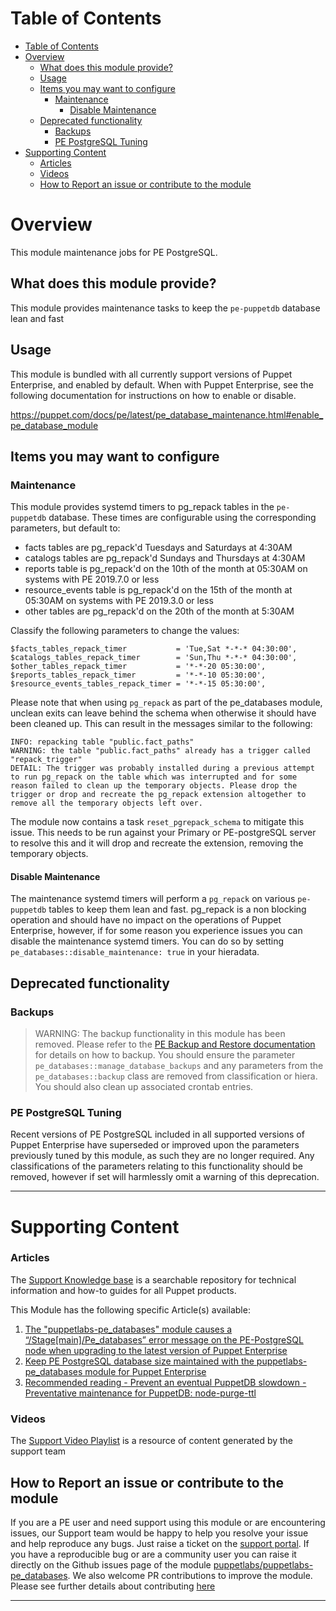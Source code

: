 Table of Contents
=================

- [Table of Contents](#table-of-contents)
- [Overview](#overview)
  - [What does this module provide?](#what-does-this-module-provide)
  - [Usage](#usage)
  - [Items you may want to configure](#items-you-may-want-to-configure)
    - [Maintenance](#maintenance)
      - [Disable Maintenance](#disable-maintenance)
  - [Deprecated functionality](#deprecated-functionality)
    - [Backups](#backups)
    - [PE PostgreSQL Tuning](#pe-postgresql-tuning)
- [Supporting Content](#supporting-content)
    - [Articles](#articles)
    - [Videos](#videos)
  - [How to Report an issue or contribute to the module](#how-to-report-an-issue-or-contribute-to-the-module)

# Overview

This module maintenance jobs for PE PostgreSQL.

## What does this module provide?

This module provides maintenance tasks to keep the `pe-puppetdb` database lean and fast

## Usage

This module is bundled with all currently support versions of Puppet Enterprise, and enabled by default. When with Puppet Enterprise, see the following documentation for instructions on how to enable or disable.

https://puppet.com/docs/pe/latest/pe_database_maintenance.html#enable_pe_database_module


## Items you may want to configure


### Maintenance

This module provides systemd timers to pg_repack tables in the `pe-puppetdb` database. These times are configurable using the corresponding parameters, but default to:

 - facts tables are pg_repack'd  Tuesdays and Saturdays at 4:30AM
 - catalogs tables are pg_repack'd  Sundays and Thursdays at 4:30AM
 - reports table is pg_repack'd on the 10th of the month at 05:30AM on systems with PE 2019.7.0 or less
 - resource_events table is pg_repack'd on the 15th of the month at 05:30AM on systems with PE 2019.3.0 or less
 - other tables are pg_repack'd on the 20th of the month at 5:30AM

Classify the following parameters to change the values:
```
$facts_tables_repack_timer           = 'Tue,Sat *-*-* 04:30:00',
$catalogs_tables_repack_timer        = 'Sun,Thu *-*-* 04:30:00',
$other_tables_repack_timer           = '*-*-20 05:30:00',
$reports_tables_repack_timer         = '*-*-10 05:30:00',
$resource_events_tables_repack_timer = '*-*-15 05:30:00',
```


Please note that when using `pg_repack` as part of the pe_databases module, unclean exits can leave behind the schema when otherwise it should have been cleaned up. This can result in the messages similar to the following:

```
INFO: repacking table "public.fact_paths"
WARNING: the table "public.fact_paths" already has a trigger called "repack_trigger"
DETAIL: The trigger was probably installed during a previous attempt to run pg_repack on the table which was interrupted and for some reason failed to clean up the temporary objects. Please drop the trigger or drop and recreate the pg_repack extension altogether to remove all the temporary objects left over.
```

The module now contains a task `reset_pgrepack_schema` to mitigate this issue. This needs to be run against your Primary or PE-postgreSQL server to resolve this and it will drop and recreate the extension, removing the temporary objects.


#### Disable Maintenance

The maintenance systemd timers  will perform a `pg_repack` on various `pe-puppetdb` tables to keep them lean and fast.
pg_repack is a non blocking operation and should have no impact on the operations of Puppet Enterprise, however, if for some reason you experience issues you can disable the maintenance systemd timers.
You can do so by setting `pe_databases::disable_maintenance: true` in your hieradata.




## Deprecated functionality


### Backups 
> WARNING: The backup functionality in this module has been removed. 
Please refer to the [PE Backup and Restore documentation](https://puppet.com/docs/pe/latest/backing_up_and_restoring_pe.html) for details on how to backup.
You should ensure the parameter `pe_databases::manage_database_backups` and any parameters from the `pe_databases::backup` class are removed from classification or hiera.
You should also clean up associated crontab entries.

### PE PostgreSQL Tuning

Recent versions of PE PostgreSQL included in all supported versions of Puppet Enterprise have superseded or improved upon the parameters previously tuned by this module, as such they are no longer required.
Any classifications of the parameters relating to this functionality should be removed, however if set will harmlessly omit a warning of this deprecation.

---

# Supporting Content

### Articles

The [Support Knowledge base](https://support.puppet.com/hc/en-us) is a searchable repository for technical information and how-to guides for all Puppet products.

This Module has the following specific Article(s) available:

1. [The "puppetlabs-pe_databases" module causes a “/Stage[main]/Pe_databases” error message on the PE-PostgreSQL node when upgrading to the latest version of Puppet Enterprise ](https://support.puppet.com/hc/en-us/articles/7174830720151)
2. [Keep PE PostgreSQL database size maintained with the puppetlabs-pe_databases module for Puppet Enterprise](https://support.puppet.com/hc/en-us/articles/231234927)
3. [Recommended reading - Prevent an eventual PuppetDB slowdown - Preventative maintenance for PuppetDB: node-purge-ttl](https://support.puppet.com/hc/en-us/articles/115004896948)

### Videos

The [Support Video Playlist](https://youtube.com/playlist?list=PLV86BgbREluWKzzvVulR74HZzMl6SCh3S) is a resource of content generated by the support team

## How to Report an issue or contribute to the module

If you are a PE user and need support using this module or are encountering issues, our Support team would be happy to help you resolve your issue and help reproduce any bugs. Just raise a ticket on the [support portal](https://support.puppet.com/hc/en-us/requests/new).
If you have a reproducible bug or are a community user you can raise it directly on the Github issues page of the module [puppetlabs/puppetlabs-pe_databases](https://github.com/puppetlabs/puppetlabs-pe_databases/issues). We also welcome PR contributions to improve the module. Please see further details about contributing [here](https://puppet.com/docs/puppet/7.5/contributing.html#contributing_changes_to_module_repositories)

   
   ---


